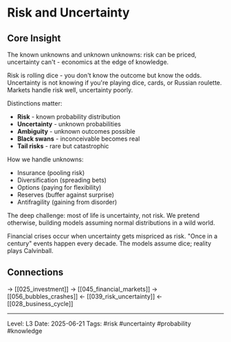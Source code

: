 # Risk and Uncertainty

## Core Insight
The known unknowns and unknown unknowns: risk can be priced, uncertainty can't - economics at the edge of knowledge.

Risk is rolling dice - you don't know the outcome but know the odds. Uncertainty is not knowing if you're playing dice, cards, or Russian roulette. Markets handle risk well, uncertainty poorly.

Distinctions matter:
- **Risk** - known probability distribution
- **Uncertainty** - unknown probabilities  
- **Ambiguity** - unknown outcomes possible
- **Black swans** - inconceivable becomes real
- **Tail risks** - rare but catastrophic

How we handle unknowns:
- Insurance (pooling risk)
- Diversification (spreading bets)
- Options (paying for flexibility)
- Reserves (buffer against surprise)
- Antifragility (gaining from disorder)

The deep challenge: most of life is uncertainty, not risk. We pretend otherwise, building models assuming normal distributions in a wild world.

Financial crises occur when uncertainty gets mispriced as risk. "Once in a century" events happen every decade. The models assume dice; reality plays Calvinball.

## Connections
→ [[025_investment]]
→ [[045_financial_markets]]
→ [[056_bubbles_crashes]]
← [[039_risk_uncertainty]]
← [[028_business_cycle]]

---
Level: L3
Date: 2025-06-21
Tags: #risk #uncertainty #probability #knowledge